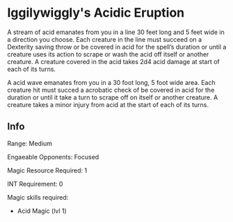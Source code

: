 # Iggilywiggly's Acidic Eruption

A stream of acid emanates from you in a line 30 feet long and 5 feet wide in a direction you choose. Each creature in the line must succeed on a Dexterity saving throw or be covered in acid for the spell’s duration or until a creature uses its action to scrape or wash the acid off itself or another creature. A creature covered in the acid takes 2d4 acid damage at start of each of its turns.

A acid wave emanates from you in a 30 foot long, 5 foot wide area. Each creature hit must succed a acrobatic check of be covered in acid for the duration or until it take a turn to scrape off on itself or another creature. A creature takes a minor injury from acid at the start of each of its turns.

## Info

Range: Medium

Engaeable Opponents: Focused

Magic Resource Required: 1

INT Requirement: 0

Magic skills required:

- Acid Magic (lvl 1)
